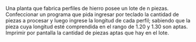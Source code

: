 Una planta que fabrica perfiles de hierro posee un lote de n piezas.
Confeccionar un programa que pida ingresar por teclado la cantidad de piezas a procesar y luego ingrese la longitud de cada perfil; sabiendo que la pieza cuya longitud esté comprendida en el rango de 1.20 y 1.30 son aptas. Imprimir por pantalla la cantidad de piezas aptas que hay en el lote.